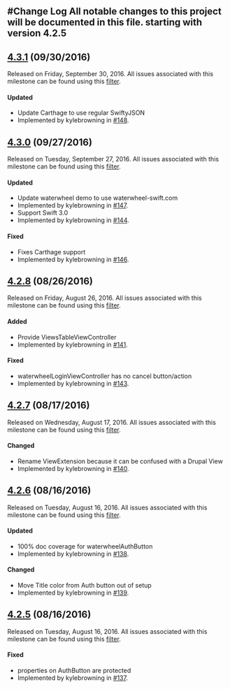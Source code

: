 #Change Log
All notable changes to this project will be documented in this file. starting with version 4.2.5
--- 

## [4.3.1](https://github.com/Acquia/waterwheel-swift/releases/tag/4.3.1) (09/30/2016)
Released on Friday, September 30, 2016. All issues associated with this milestone can be found using this [filter](https://github.com/Acquia/waterwheel-swift/issues?q=milestone%3A4.3.1+is%3Aclosed).

#### Updated
* Update Carthage to use regular SwiftyJSON
 * Implemented by kylebrowning in [#148](https://github.com/acquia/waterwheel-swift/issues/148).
 

## [4.3.0](https://github.com/Acquia/waterwheel-swift/releases/tag/4.3.0) (09/27/2016)
Released on Tuesday, September 27, 2016. All issues associated with this milestone can be found using this [filter](https://github.com/Acquia/waterwheel-swift/issues?q=milestone%3A4.3.0+is%3Aclosed).

#### Updated
* Update waterwheel demo to use waterwheel-swift.com
 * Implemented by kylebrowning in [#147](https://github.com/acquia/waterwheel-swift/issues/147).
* Support Swift 3.0
 * Implemented by kylebrowning in [#144](https://github.com/acquia/waterwheel-swift/issues/144).

#### Fixed
* Fixes Carthage support
 * Implemented by kylebrowning in [#146](https://github.com/acquia/waterwheel-swift/issues/146).
 

## [4.2.8](https://github.com/Acquia/waterwheel-swift/releases/tag/4.2.8) (08/26/2016)
Released on Friday, August 26, 2016. All issues associated with this milestone can be found using this [filter](https://github.com/Acquia/waterwheel-swift/issues?q=milestone%3A4.2.8+is%3Aclosed).

#### Added
* Provide ViewsTableViewController
 * Implemented by kylebrowning in [#141](https://github.com/acquia/waterwheel-swift/issues/141).

#### Fixed
* waterwheelLoginViewController has no cancel button/action
 * Implemented by kylebrowning in [#143](https://github.com/acquia/waterwheel-swift/issues/143).
 

## [4.2.7](https://github.com/Acquia/waterwheel-swift/releases/tag/4.2.7) (08/17/2016)
Released on Wednesday, August 17, 2016. All issues associated with this milestone can be found using this [filter](https://github.com/Acquia/waterwheel-swift/issues?q=milestone%3A4.2.7+is%3Aclosed).

#### Changed
* Rename ViewExtension because it can be confused with a Drupal View
 * Implemented by kylebrowning in [#140](https://github.com/acquia/waterwheel-swift/issues/140).
 

## [4.2.6](https://github.com/Acquia/waterwheel-swift/releases/tag/4.2.6) (08/16/2016)
Released on Tuesday, August 16, 2016. All issues associated with this milestone can be found using this [filter](https://github.com/Acquia/waterwheel-swift/issues?q=milestone%3A4.2.6+is%3Aclosed).

#### Updated
* 100% doc coverage for waterwheelAuthButton
 * Implemented by kylebrowning in [#138](https://github.com/acquia/waterwheel-swift/issues/138).

#### Changed
* Move Title color from Auth button out of setup
 * Implemented by kylebrowning in [#139](https://github.com/acquia/waterwheel-swift/issues/139).
 
 

## [4.2.5](https://github.com/Acquia/waterwheel-swift/releases/tag/4.2.5) (08/16/2016)
Released on Tuesday, August 16, 2016. All issues associated with this milestone can be found using this [filter](https://github.com/Acquia/waterwheel-swift/issues?q=milestone%3A4.2.5+is%3Aclosed).

#### Fixed
* properties on AuthButton are protected
 * Implemented by kylebrowning in [#137](https://github.com/acquia/waterwheel-swift/issues/137).
